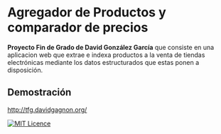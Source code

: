 
# Agregador de Productos y comparador de precios
**Proyecto Fin de Grado de David González García** que consiste en una aplicacion web que extrae e indexa productos a la venta de tiendas electrónicas mediante los datos estructurados que estas ponen a disposición.

## Demostración
http://tfg.davidgagnon.org/


[![MIT Licence](https://badges.frapsoft.com/os/mit/mit.svg)](https://opensource.org/licenses/mit-license.php)

